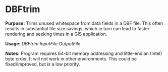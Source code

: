 # DBFtrim

**Purpose:**
Trims unused whitespace from data fields in a DBF file.
This often results in substantial file size savings, which in turn can lead to faster rendering and seeking times in a GIS application.

**Usage:**
*DBFtrim InputFile OutputFile*

**Notes:**
Program requires 64-bit memory addressing and little-endian (Intel) byte order. It will not work in other environments.
This could be fixed/improved, but is a low priority.
